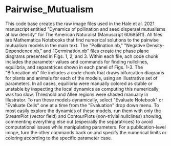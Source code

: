 # Pairwise_Mutualism
This code base creates the raw image files used in the Hale et al. 2021 manuscript entitled "Dynamics of pollination and seed dispersal mutualisms at low density" for The American Naturalist (Manuscript 60685R1). 
All files are Mathematica Notebooks that find numerical solutions to the pairwise mutualism models in the main text. 
The "Pollination.nb," "Negative Density-Dependence.nb," and "Germination.nb" files create the phase plane diagrams presented in Figs. 1, 2, and 3. 
Within each file, ach code chunk includes the parameter values and commands for finding nullclines, equilibria, and separatrices shown in each panel of Figs. 1-3. 
The "Bifurcation.nb" file includes a code chunk that draws bifurcation diagrams for plants and animals for each of the models, using an illustrative set of parameters. 
In all cases, equilibria were manually colored as stable or unstable by inspecting the local dynamics as computing this numerically was too slow. 
Threshold and Allee regions were shaded manually in Illustrator.
To run these models dynamically, select "Evaluate Notebook" or "Evaluate Cells" one at a time from the "Evaluation" drop down menu.
To most easily explore the dynamics of these models, run them with only the StreamPlot (vector field) and ContourPlots (non-trivial nullclines) showing, commenting everything else out (especially the separatrices) to avoid computational issues while manipulating parameters. 
For a publication-level image, turn the other commands back on and specify the numerical limits or coloring according to the specific parameter case. 
